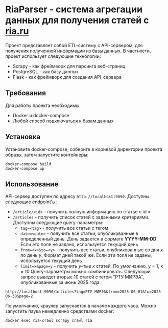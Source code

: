 # RiaParser - система агрегации данных для получения статей с [ria.ru](https://ria.ru/)
Проект представляет собой ETL-систему с API-сервером, для получения полученной информации из базы данных. В частности, проект использует следующие технологии:
- Scrapy - как фреймворк для парсинга веб-страниц
- PostgreSQL - как базу данных
- Flask - как фреймворк для создания API-сервера
## Требования
Для работы проекта необходимы:
- Docker и docker-compose
- Любой способ подключаться к базам данных
## Установка
Установите docker-compose, соберите в корневой директории проекта образы, затем запустите контейнеры:
```
docker-compose build
docker-compose up
```
## Использование
API-сервер доступен по адресу ```http://localhost:9090```. Доступны следующие endpoint'ы:
- ```/article/<id>``` - получить полную информацию по статье с id = *<id>*
- ```/articles``` - получить список статей с заданными критериями. Доступны следующие query-параметры:
  - ```tag=<tag>``` - получить все статьи с тегом *<tag>*
  - ```date=<date>``` - получить все статьи, опубликованные в определенный день. День задается в формате **YYYY-MM-DD**. Если это поле не задано, используется текущий день
  - ```from=<x>&to=<y>``` - получить все статьи, опубликованные со дня *x* по день *y*. Формат дней такой же. Если эти поля не заданы, используется текущий день
  - ```limit=x&page=y``` - получить *y*-тые *x* статей. По умолчанию, y = 1, x = 10
Query-параметры можно комбинировать. Следующий запрос выведет вторые 10 статей с тегом "РТУ МИРЭА", опубликованные за июнь 2025 года:
```
http://localhost:9090/articles?tag=РТУ МИРЭА&from=2025-06-01&to=2025-06-30&page=2
```
По умолчанию, краулер запускается в начале каждого часа. Можно запустить паука немедленно средствами docker:
```
docker exec ria-crawl scrapy crawl ria
```
